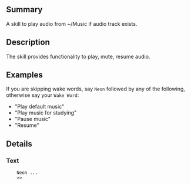 ## Summary  
  
A skill to play audio from ~/Music if audio track exists.


## Description  
  
The skill provides functionality to play, mute, resume audio.
  
## Examples  
  
If you are skipping wake words, say `Neon` followed by any of the following, otherwise say your `Wake Word`:

- "Play default music"
- "Play music for studying"
- "Pause music"
- "Resume"

## Details

### Text

	    Neon ...
        >> 

